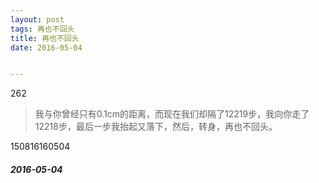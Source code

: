 ```yaml
---
layout: post
tags: 再也不回头 
title: 再也不回头
date: 2016-05-04


---
```


262

> 我与你曾经只有0.1cm的距离，而现在我们却隔了12219步，我向你走了12218步，最后一步我抬起又落下，然后，转身，再也不回头。

150816160504

##### 2016-05-04